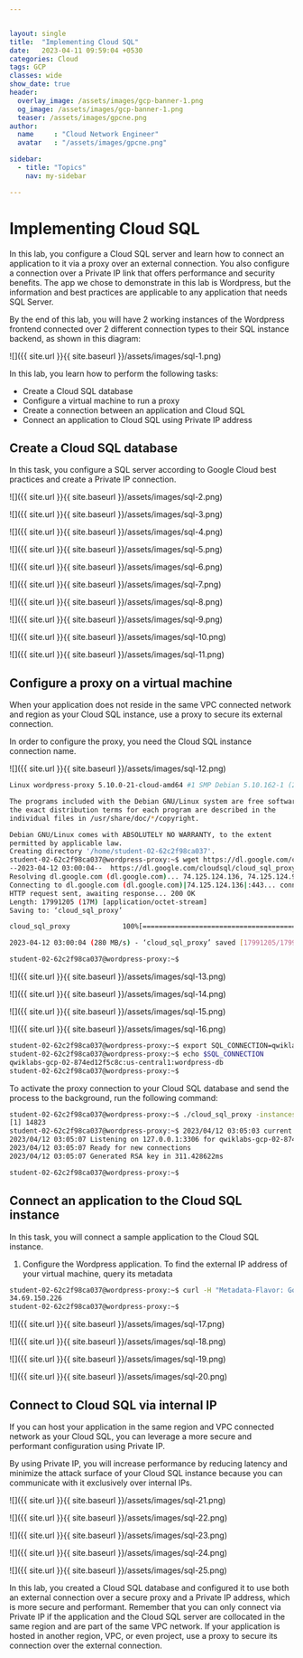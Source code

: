```yaml
---


layout: single
title:  "Implementing Cloud SQL"
date:   2023-04-11 09:59:04 +0530
categories: Cloud
tags: GCP
classes: wide
show_date: true
header:
  overlay_image: /assets/images/gcp-banner-1.png
  og_image: /assets/images/gcp-banner-1.png
  teaser: /assets/images/gpcne.png
author:
  name     : "Cloud Network Engineer"
  avatar   : "/assets/images/gpcne.png"

sidebar:
  - title: "Topics"
    nav: my-sidebar

---
```


# Implementing Cloud SQL

In this lab, you configure a Cloud SQL server and learn how to  connect an application to it via a proxy over an external connection.  You also configure a connection over a Private IP link that offers  performance and security benefits. The app we chose to demonstrate in  this lab is Wordpress, but the information and best practices are  applicable to any application that needs SQL Server.

By the end of this lab, you will have 2 working instances of the  Wordpress frontend connected over 2 different connection types to their  SQL instance backend, as shown in this diagram:

![]({{ site.url }}{{ site.baseurl }}/assets/images/sql-1.png)

In this lab, you learn how to perform the following tasks:

- Create a Cloud SQL database
- Configure a virtual machine to run a proxy
- Create a connection between an application and Cloud SQL
- Connect an application to Cloud SQL using Private IP address

## Create a Cloud SQL database

In this task, you configure a SQL server according to Google Cloud best practices and create a Private IP connection.

![]({{ site.url }}{{ site.baseurl }}/assets/images/sql-2.png)

![]({{ site.url }}{{ site.baseurl }}/assets/images/sql-3.png)

![]({{ site.url }}{{ site.baseurl }}/assets/images/sql-4.png)

![]({{ site.url }}{{ site.baseurl }}/assets/images/sql-5.png)

![]({{ site.url }}{{ site.baseurl }}/assets/images/sql-6.png)

![]({{ site.url }}{{ site.baseurl }}/assets/images/sql-7.png)

![]({{ site.url }}{{ site.baseurl }}/assets/images/sql-8.png)

![]({{ site.url }}{{ site.baseurl }}/assets/images/sql-9.png)

![]({{ site.url }}{{ site.baseurl }}/assets/images/sql-10.png)

![]({{ site.url }}{{ site.baseurl }}/assets/images/sql-11.png)





## Configure a proxy on a virtual machine

When your application does not reside in the same VPC connected  network and region as your Cloud SQL instance, use a proxy to secure its external connection.

In order to configure the proxy, you need the Cloud SQL instance connection name.

![]({{ site.url }}{{ site.baseurl }}/assets/images/sql-12.png)

```sh
Linux wordpress-proxy 5.10.0-21-cloud-amd64 #1 SMP Debian 5.10.162-1 (2023-01-21) x86_64

The programs included with the Debian GNU/Linux system are free software;
the exact distribution terms for each program are described in the
individual files in /usr/share/doc/*/copyright.

Debian GNU/Linux comes with ABSOLUTELY NO WARRANTY, to the extent
permitted by applicable law.
Creating directory '/home/student-02-62c2f98ca037'.
student-02-62c2f98ca037@wordpress-proxy:~$ wget https://dl.google.com/cloudsql/cloud_sql_proxy.linux.amd64 -O cloud_sql_proxy && chmod +x cloud_sql_proxy
--2023-04-12 03:00:04--  https://dl.google.com/cloudsql/cloud_sql_proxy.linux.amd64
Resolving dl.google.com (dl.google.com)... 74.125.124.136, 74.125.124.93, 74.125.124.190, ...
Connecting to dl.google.com (dl.google.com)|74.125.124.136|:443... connected.
HTTP request sent, awaiting response... 200 OK
Length: 17991205 (17M) [application/octet-stream]
Saving to: ‘cloud_sql_proxy’

cloud_sql_proxy             100%[==========================================>]  17.16M  --.-KB/s    in 0.06s   

2023-04-12 03:00:04 (280 MB/s) - ‘cloud_sql_proxy’ saved [17991205/17991205]

student-02-62c2f98ca037@wordpress-proxy:~$ 
```

![]({{ site.url }}{{ site.baseurl }}/assets/images/sql-13.png)

![]({{ site.url }}{{ site.baseurl }}/assets/images/sql-14.png)

![]({{ site.url }}{{ site.baseurl }}/assets/images/sql-15.png)

![]({{ site.url }}{{ site.baseurl }}/assets/images/sql-16.png)

```sh
student-02-62c2f98ca037@wordpress-proxy:~$ export SQL_CONNECTION=qwiklabs-gcp-02-874ed12f5c8c:us-central1:wordpress-db
student-02-62c2f98ca037@wordpress-proxy:~$ echo $SQL_CONNECTION
qwiklabs-gcp-02-874ed12f5c8c:us-central1:wordpress-db
student-02-62c2f98ca037@wordpress-proxy:~$ 

```

To activate the proxy connection to your Cloud SQL database and send the process to the background, run the following command:

```sh
student-02-62c2f98ca037@wordpress-proxy:~$ ./cloud_sql_proxy -instances=$SQL_CONNECTION=tcp:3306 &
[1] 14823
student-02-62c2f98ca037@wordpress-proxy:~$ 2023/04/12 03:05:03 current FDs rlimit set to 1048576, wanted limit is 8500. Nothing to do here.
2023/04/12 03:05:07 Listening on 127.0.0.1:3306 for qwiklabs-gcp-02-874ed12f5c8c:us-central1:wordpress-db
2023/04/12 03:05:07 Ready for new connections
2023/04/12 03:05:07 Generated RSA key in 311.428622ms

student-02-62c2f98ca037@wordpress-proxy:~$ 
```



## Connect an application to the Cloud SQL instance

In this task, you will connect a sample application to the Cloud SQL instance.

1. Configure the Wordpress application. To find the external IP address of your virtual machine, query its metadata

```sh
student-02-62c2f98ca037@wordpress-proxy:~$ curl -H "Metadata-Flavor: Google" http://169.254.169.254/computeMetadata/v1/instance/network-interfaces/0/access-configs/0/external-ip && echo
34.69.150.226
student-02-62c2f98ca037@wordpress-proxy:~$ 
```

![]({{ site.url }}{{ site.baseurl }}/assets/images/sql-17.png)

![]({{ site.url }}{{ site.baseurl }}/assets/images/sql-18.png)

![]({{ site.url }}{{ site.baseurl }}/assets/images/sql-19.png)

![]({{ site.url }}{{ site.baseurl }}/assets/images/sql-20.png)

## Connect to Cloud SQL via internal IP

If you can host your application in the same region and VPC connected network as your Cloud SQL, you can leverage a more secure and  performant configuration using Private IP.

By using Private IP, you will increase performance by reducing  latency and minimize the attack surface of your Cloud SQL instance  because you can communicate with it exclusively over internal IPs.

![]({{ site.url }}{{ site.baseurl }}/assets/images/sql-21.png)

![]({{ site.url }}{{ site.baseurl }}/assets/images/sql-22.png)

![]({{ site.url }}{{ site.baseurl }}/assets/images/sql-23.png)

![]({{ site.url }}{{ site.baseurl }}/assets/images/sql-24.png)

![]({{ site.url }}{{ site.baseurl }}/assets/images/sql-25.png)



In this lab, you created a Cloud SQL database and configured it to use  both an external connection over a secure proxy and a Private IP  address, which is more secure and performant. Remember that you can only connect via Private IP if the application and the Cloud SQL server are  collocated in the same region and are part of the same VPC network. If  your application is hosted in another region, VPC, or even project, use a proxy to secure its connection over the external connection.







